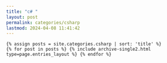 ```yaml
---
title: "c# "
layout: post
permalink: categories/csharp
lastmod: 2024-04-08 11:41:42
---
```


    {% assign posts = site.categories.csharp | sort: 'title' %}
    {% for post in posts %} {% include archive-single2.html type=page.entries_layout %} {% endfor %}

